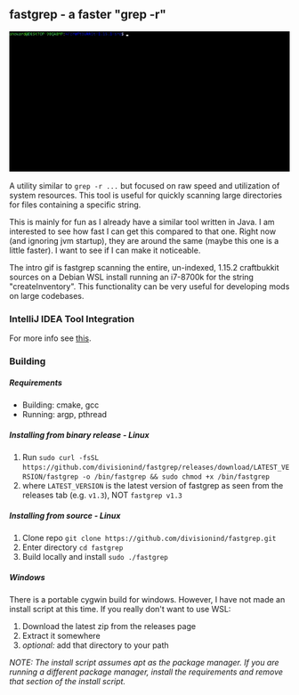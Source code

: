 fastgrep - a faster "grep -r"
--------
![](fastgrep_intro.gif)

A utility similar to `grep -r ...` but focused on raw speed and utilization of system resources. This tool
is useful for quickly scanning large directories for files containing a specific string.

This is mainly for fun as I already have a similar tool written in Java. I am interested to see how fast
I can get this compared to that one. Right now (and ignoring jvm startup), they are around the same (maybe 
this one is a little faster). I want to see if I can make it noticeable.

The intro gif is fastgrep scanning the entire, un-indexed, 1.15.2 craftbukkit sources on a Debian WSL install
running an i7-8700k for the string "createInventory". This functionality can be very useful for developing mods 
on large codebases.

### IntelliJ IDEA Tool Integration
For more info see [this](intellij_tool/README.md).

### Building
##### Requirements
- Building: cmake, gcc
- Running:  argp, pthread

##### Installing from binary release - Linux
1. Run 
`sudo curl -fsSL https://github.com/divisionind/fastgrep/releases/download/LATEST_VERSION/fastgrep -o /bin/fastgrep && sudo chmod +x /bin/fastgrep`
2. where `LATEST_VERSION` is the latest version of fastgrep as seen from the releases tab (e.g. `v1.3`), NOT `fastgrep v1.3`

##### Installing from source - Linux
1. Clone repo `git clone https://github.com/divisionind/fastgrep.git`
2. Enter directory `cd fastgrep`
3. Build locally and install `sudo ./fastgrep`

##### Windows
There is a portable cygwin build for windows. However, I have not made an install script at this time.
If you really don't want to use WSL:
1. Download the latest zip from the releases page
2. Extract it somewhere
3. *optional:* add that directory to your path

_NOTE: The install script assumes apt as the package manager. If you are running a different package manager, install
the requirements and remove that section of the install script._

